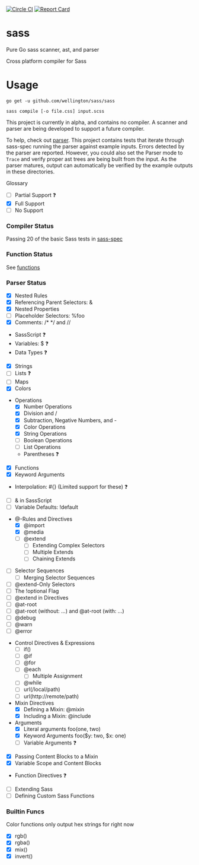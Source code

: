 [![Circle CI](https://circleci.com/gh/wellington/sass/tree/master.svg?style=svg)](https://circleci.com/gh/wellington/sass/tree/master)
[![Report Card](http://goreportcard.com/badge/wellington/sass)](http://goreportcard.com/report/wellington/sass)

# sass
Pure Go sass scanner, ast, and parser

Cross platform compiler for Sass

# Usage

``` shell
go get -u github.com/wellington/sass/sass
```

``` shell
sass compile [-o file.css] input.scss
```


This project is currently in alpha, and contains no compiler. A scanner and parser are being developed to support a future compiler.

To help, check out [parser](https://github.com/wellington/sass/tree/master/parser). This project contains tests that iterate through sass-spec running the parser against example inputs. Errors detected by the parser are reported. However, you could also set the Parser mode to `Trace` and verify proper ast trees are being built from the input. As the parser matures, output can automatically be verified by the example outputs in these directories.

Glossary
- [ ] Partial Support :question:
- [x] Full Support
- [ ] No Support

### Compiler Status
Passing 20 of the basic Sass tests in [sass-spec](https://github.com/sass/sass-spec)

### Function Status
See [functions](functions.md)


### Parser Status
- [x] Nested Rules
- [x] Referencing Parent Selectors: &
- [x] Nested Properties
- [ ] Placeholder Selectors: %foo
- [x] Comments: /* */ and //
- SassScript :question:
- Variables: $ :question:
- Data Types :question:
- [x] Strings
- [ ] Lists :question:
- [ ] Maps
- [x] Colors
- Operations
  - [x] Number Operations
  - [x] Division and /
  - [x] Subtraction, Negative Numbers, and -
  - [x] Color Operations
  - [x] String Operations
  - [ ] Boolean Operations
  - [ ] List Operations
  - Parentheses :question:
- [x] Functions
- [x] Keyword Arguments
- Interpolation: #{} (Limited support for these) :question:
- [ ] & in SassScript
- [ ] Variable Defaults: !default
- @-Rules and Directives
  - [x] @import
  - [x] @media
  - [ ] @extend
    - [ ] Extending Complex Selectors
    - [ ] Multiple Extends
    - [ ] Chaining Extends
- [ ] Selector Sequences
  - [ ] Merging Selector Sequences
- [ ] @extend-Only Selectors
- [ ] The !optional Flag
- [ ] @extend in Directives
- [ ] @at-root
- [ ] @at-root (without: ...) and @at-root (with: ...)
- [ ] @debug
- [ ] @warn
- [ ] @error
- Control Directives & Expressions
  - [ ] if()
  - [ ] @if
  - [ ] @for
  - [ ] @each
    - [ ] Multiple Assignment
  - [ ] @while
  - [ ] url(/local/path)
  - [ ] url(http://remote/path)
- Mixin Directives
  - [x] Defining a Mixin: @mixin
  - [x] Including a Mixin: @include
- Arguments
  - [x] Literal arguments foo(one, two)
  - [x] Keyword Arguments foo($y: two, $x: one)
  - [ ] Variable Arguments :question:
- [x] Passing Content Blocks to a Mixin
- [x] Variable Scope and Content Blocks
- Function Directives :question:
- [ ] Extending Sass
- [ ] Defining Custom Sass Functions

### Builtin Funcs
Color functions only output hex strings for right now
- [x] rgb()
- [x] rgba()
- [x] mix()
- [x] invert()
